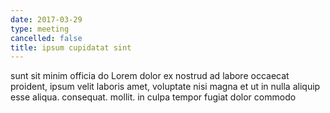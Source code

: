 ```yaml
---
date: 2017-03-29
type: meeting
cancelled: false
title: ipsum cupidatat sint
---
```

sunt sit minim officia do Lorem dolor ex nostrud ad labore occaecat proident, ipsum velit laboris amet, voluptate nisi magna et ut in nulla aliquip esse aliqua. consequat. mollit. in culpa tempor fugiat dolor commodo